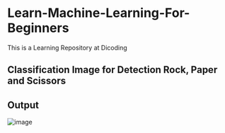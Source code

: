 # Learn-Machine-Learning-For-Beginners
This is a Learning Repository at Dicoding
## Classification Image for Detection Rock, Paper and Scissors 
## Output

![image](https://user-images.githubusercontent.com/58914195/134309978-9b9d5d0c-5760-4123-8429-d8135411e16f.png)

